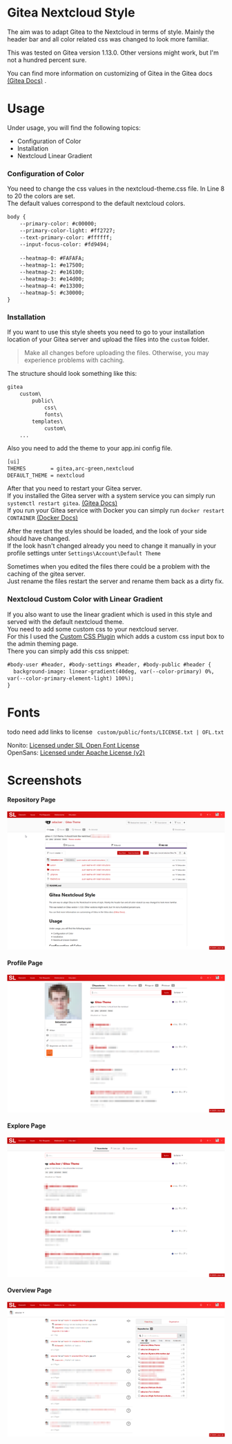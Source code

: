 # Gitea Nextcloud Style

The aim was to adapt Gitea to the Nextcloud in terms of style. Mainly the header bar and all color related css was changed to look more familiar.

This was tested on Gitea version 1.13.0. Other versions might work, but I'm not a hundred percent sure.

You can find more information on customizing of Gitea in the Gitea docs [(Gitea Docs)](https://docs.gitea.io/en-us/customizing-gitea/)
.

# Usage

Under usage, you will find the following topics:
- Configuration of Color
- Installation
- Nextcloud Linear Gradient

### Configuration of Color

You need to change the css values in the nextcloud-theme.css file. In Line 8 to 20 the colors are set. \
The default values correspond to the default nextcloud colors.

```
body {
    --primary-color: #c00000;
    --primary-color-light: #ff2727;
    --text-primary-color: #ffffff;
    --input-focus-color: #fd9494;

    --heatmap-0: #FAFAFA;
    --heatmap-1: #e17500;
    --heatmap-2: #e16100;
    --heatmap-3: #e14d00;
    --heatmap-4: #e13300;
    --heatmap-5: #c30000;
}

```

### Installation

If you want to use this style sheets you need to go to your installation location of your Gitea server and upload the files into the ``custom`` folder.

> Make all changes before uploading the files. Otherwise, you may experience problems with caching.

The structure should look something like this:
```
gitea
    custom\
        public\
            css\
            fonts\
        templates\
            custom\
    ...
```

Also you need to add the theme to your app.ini config file.

```
[ui]
THEMES        = gitea,arc-green,nextcloud
DEFAULT_THEME = nextcloud
```


After that you need to restart your Gitea server. \
If you installed the Gitea server with a system service you can simply run ``systemctl restart gitea``. [(Gitea Docs)](https://docs.gitea.io/en-us/linux-service/) \
If you run your Gitea service with Docker you can simply run ``docker restart CONTAINER`` [(Docker Docs)](https://docs.docker.com/engine/reference/commandline/restart/)

After the restart the styles should be loaded, and the look of your side should have changed. \
If the look hasn't changed already you need to change it manually in your profile settings unter ``Settings\Account\Default Theme``

Sometimes when you edited the files there could be a problem with the caching of the gitea server. \
Just rename the files restart the server and rename them back as a dirty fix.


### Nextcloud Custom Color with Linear Gradient

If you also want to use the linear gradient which is used in this style and served with the default nextcloud theme. \
You need to add some custom css to your nextcloud server. \
For this I used the [Custom CSS Plugin](https://apps.nextcloud.com/apps/theming_customcss) which adds a custom css input box to the admin theming page. \
There you can simply add this css snippet:
```
#body-user #header, #body-settings #header, #body-public #header {
  background-image: linear-gradient(40deg, var(--color-primary) 0%, var(--color-primary-element-light) 100%);
}
```

# Fonts

todo need add links to license `` custom/public/fonts/LICENSE.txt | OFL.txt``

Nonito: [Licensed under SIL Open Font License](custom/public/fonts/OFL.txt) \
OpenSans: [Licensed under Apache License (v2)](custom/public/fonts/LICENSE.txt)

# Screenshots

#### Repository Page
![Screenshot #1 Gitea Server Main Page](screenshots/repository.png) 

#### Profile Page
![Screenshot #1 Gitea Server Main Page](screenshots/profile_page.png) 

#### Explore Page
![Screenshot #2 Gitea Server Profile Page](screenshots/explore.png)

#### Overview Page
![Screenshot #3 Gitea Server Main Page](screenshots/overview.png)